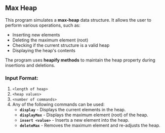 ## Max Heap

This program simulates a **max-heap** data structure. It allows the user to perform various operations, such as:

- Inserting new elements
- Deleting the maximum element (root)
- Checking if the current structure is a valid heap
- Displaying the heap's contents

The program uses **heapify methods** to maintain the heap property during insertions and deletions.

### Input Format:
1. `<length of heap>`  
2. `<heap values>`  
3. `<number of commands>`  
4. Any of the following commands can be used:
   - **`display`** - Displays the current elements in the heap.
   - **`displayMax`** - Displays the maximum element (root) of the heap.
   - **`insert <value>`** - Inserts a new element into the heap.
   - **`deleteMax`** - Removes the maximum element and re-adjusts the heap.
